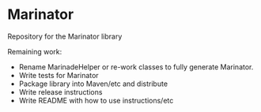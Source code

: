 # Marinator
Repository for the Marinator library

Remaining work:
* Rename MarinadeHelper or re-work classes to fully generate Marinator.
* Write tests for Marinator
* Package library into Maven/etc and distribute
* Write release instructions
* Write README with how to use instructions/etc


